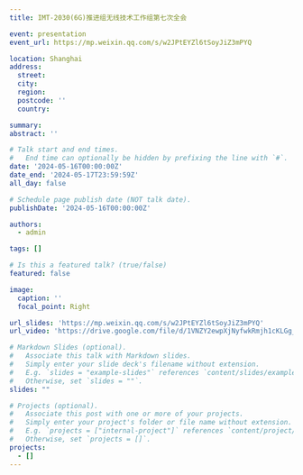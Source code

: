 ```yaml
---
title: IMT-2030(6G)推进组无线技术工作组第七次全会

event: presentation
event_url: https://mp.weixin.qq.com/s/w2JPtEYZl6tSoyJiZ3mPYQ

location: Shanghai
address:
  street: 
  city: 
  region: 
  postcode: ''
  country: 

summary: 
abstract: ''

# Talk start and end times.
#   End time can optionally be hidden by prefixing the line with `#`.
date: '2024-05-16T00:00:00Z'
date_end: '2024-05-17T23:59:59Z'
all_day: false

# Schedule page publish date (NOT talk date).
publishDate: '2024-05-16T00:00:00Z'

authors:
  - admin

tags: []

# Is this a featured talk? (true/false)
featured: false

image:
  caption: ''
  focal_point: Right

url_slides: 'https://mp.weixin.qq.com/s/w2JPtEYZl6tSoyJiZ3mPYQ'
url_video: 'https://drive.google.com/file/d/1VNZY2ewpXjNyfwkRmjh1cKLGg_a1nTLw/view?usp=drive_link'

# Markdown Slides (optional).
#   Associate this talk with Markdown slides.
#   Simply enter your slide deck's filename without extension.
#   E.g. `slides = "example-slides"` references `content/slides/example-slides.md`.
#   Otherwise, set `slides = ""`.
slides: ""

# Projects (optional).
#   Associate this post with one or more of your projects.
#   Simply enter your project's folder or file name without extension.
#   E.g. `projects = ["internal-project"]` references `content/project/deep-learning/index.md`.
#   Otherwise, set `projects = []`.
projects:
  - []
---
```

